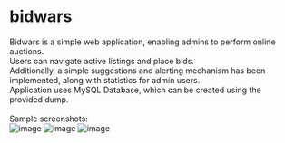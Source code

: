 # bidwars
Bidwars is a simple web application, enabling admins to perform online auctions.
<br>
Users can navigate active listings and place bids.
<br>
Additionally, a simple suggestions and alerting mechanism has been implemented, along with statistics for admin users.
<br>
Application uses MySQL Database, which can be created using the provided dump.
<br>
<br>
Sample screenshots:
<br>
![image](https://user-images.githubusercontent.com/40597439/140163074-3e2723eb-2f3b-4b72-84a7-801e850f8063.png)
![image](https://user-images.githubusercontent.com/40597439/140163195-ae88bacd-9c36-4d5e-830f-89ad4174e69f.png)
![image](https://user-images.githubusercontent.com/40597439/140163222-d5b416b9-621c-4791-a22f-a4c43f26588a.png)
